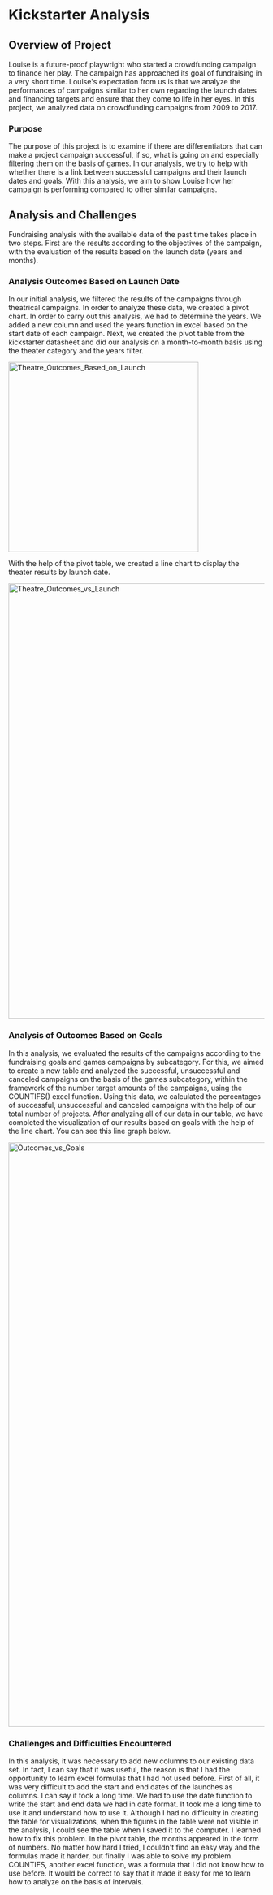 # Kickstarter Analysis

## Overview of Project
Louise is a future-proof playwright who started a crowdfunding campaign to finance her play. The campaign has approached its goal of fundraising in a very short time. Louise's expectation from us is that we analyze the performances of campaigns similar to her own regarding the launch dates and financing targets and ensure that they come to life in her eyes. In this project, we analyzed data on crowdfunding campaigns from 2009 to 2017.

### Purpose
The purpose of this project is to examine if there are differentiators that can make a project campaign successful, if so, what is going on and especially filtering them on the basis of games. In our analysis, we try to help with whether there is a link between successful campaigns and their launch dates and goals. With this analysis, we aim to show Louise how her campaign is performing compared to other similar campaigns.

## Analysis and Challenges
Fundraising analysis with the available data of the past time takes place in two steps. First are the results according to the objectives of the campaign, with the evaluation of the results based on the launch date (years and months).

### Analysis Outcomes Based on Launch Date
In our initial analysis, we filtered the results of the campaigns through theatrical campaigns. In order to analyze these data, we created a pivot chart. In order to carry out this analysis, we had to determine the years. We added a new column and used the years function in excel based on the start date of each campaign. Next, we created the pivot table from the kickstarter datasheet and did our analysis on a month-to-month basis using the theater category and the years filter.

<img width="374" alt="Theatre_Outcomes_Based_on_Launch" src="https://user-images.githubusercontent.com/26927158/190499561-a0fff86f-01c2-4ed5-97c4-3c651be6ab40.png">

With the help of the pivot table, we created a line chart to display the theater results by launch date.

<img width="857" alt="Theatre_Outcomes_vs_Launch" src="https://user-images.githubusercontent.com/26927158/190500210-8615210b-6aa4-45f6-aabc-4001eaf4977c.png">

### Analysis of Outcomes Based on Goals
In this analysis, we evaluated the results of the campaigns according to the fundraising goals and games campaigns by subcategory. For this, we aimed to create a new table and analyzed the successful, unsuccessful and canceled campaigns on the basis of the games subcategory, within the framework of the number target amounts of the campaigns, using the COUNTIFS() excel function. Using this data, we calculated the percentages of successful, unsuccessful and canceled campaigns with the help of our total number of projects. After analyzing all of our data in our table, we have completed the visualization of our results based on goals with the help of the line chart. You can see this line graph below.

<img width="1151" alt="Outcomes_vs_Goals" src="https://user-images.githubusercontent.com/26927158/190502613-3e4424d0-0d32-43eb-aee1-be910a5c3757.png">

### Challenges and Difficulties Encountered
In this analysis, it was necessary to add new columns to our existing data set. In fact, I can say that it was useful, the reason is that I had the opportunity to learn excel formulas that I had not used before. First of all, it was very difficult to add the start and end dates of the launches as columns. I can say it took a long time. We had to use the date function to write the start and end data we had in date format. It took me a long time to use it and understand how to use it.
Although I had no difficulty in creating the table for visualizations, when the figures in the table were not visible in the analysis, I could see the table when I saved it to the computer. I learned how to fix this problem.
In the pivot table, the months appeared in the form of numbers. No matter how hard I tried, I couldn't find an easy way and the formulas made it harder, but finally I was able to solve my problem.
COUNTIFS, another excel function, was a formula that I did not know how to use before. It would be correct to say that it made it easy for me to learn how to analyze on the basis of intervals.
